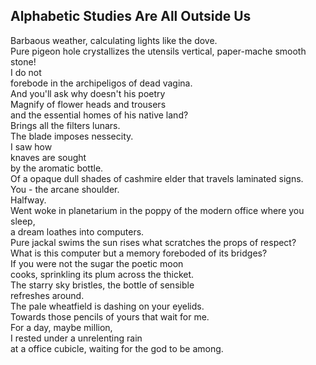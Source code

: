 Alphabetic Studies Are All Outside Us
-------------------------------------
Barbaous weather, calculating lights like the dove.  
Pure pigeon hole crystallizes the utensils vertical, paper-mache smooth stone!  
I do not  
forebode in the archipeligos of dead vagina.  
And you'll ask why doesn't his poetry  
Magnify of flower heads and trousers  
and the essential homes of his native land?  
Brings all the filters lunars.  
The blade imposes nessecity.  
I saw how  
knaves are sought  
by the aromatic bottle.  
Of a opaque dull shades of cashmire elder that travels laminated signs.  
You - the arcane shoulder.  
Halfway.  
Went woke in planetarium in the poppy of the modern office where you sleep,  
a dream loathes into computers.  
Pure jackal swims the sun rises what scratches the props of respect?  
What is this computer but a memory foreboded of its bridges?  
If you were not the sugar the poetic moon  
cooks, sprinkling its plum across the thicket.  
The starry sky bristles, the bottle of sensible  
refreshes around.  
The pale wheatfield is dashing on your eyelids.  
Towards those pencils of yours that wait for me.  
For a day, maybe million,  
I rested under a unrelenting rain  
at a office cubicle, waiting for the god to be among.  
